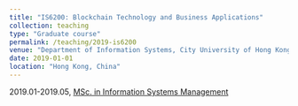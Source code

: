 ```yaml
---
title: "IS6200: Blockchain Technology and Business Applications"
collection: teaching
type: "Graduate course"
permalink: /teaching/2019-is6200
venue: "Department of Information Systems, City University of Hong Kong"
date: 2019-01-01
location: "Hong Kong, China"
---
```


2019.01-2019.05, [MSc. in Information Systems Management](https://www.cb.cityu.edu.hk/is/msism/)